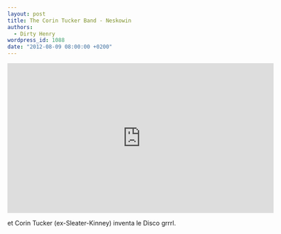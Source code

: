 ```yaml
---
layout: post
title: The Corin Tucker Band - Neskowin
authors:
  - Dirty Henry
wordpress_id: 1088
date: "2012-08-09 08:00:00 +0200"
---
```


<iframe width="600" height="338" src="http://www.npr.org/templates/event/embeddedVideo.php?storyId=161296498" frameborder="0" scrolling="no"></iframe>

et Corin Tucker (ex-Sleater-Kinney) inventa le Disco grrrl.
